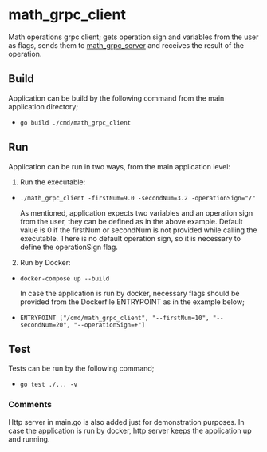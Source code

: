 # math_grpc_client
Math operations grpc client; gets operation sign and variables from the user as flags, sends them to [math_grpc_server](https://github.com/MitoVeli/math_grpc_server) and receives the result of the operation.

## Build
Application can be build by the following command from the main application directory;

-   `go build ./cmd/math_grpc_client`
## Run
Application can be run in two ways, from the main application level:

1) Run the executable:

-   `./math_grpc_client -firstNum=9.0 -secondNum=3.2 -operationSign="/"`

    As mentioned, application expects two variables and an operation sign from the user, they can be defined as in the above example.
    Default value is 0 if the firstNum or secondNum is not provided while calling the executable. There is no default operation sign, so it is necessary to define the operationSign flag.

2) Run by Docker:

-   `docker-compose up --build`

    In case the application is run by docker, necessary flags should be provided from the Dockerfile ENTRYPOINT as in the example below;

-   `ENTRYPOINT ["/cmd/math_grpc_client", "--firstNum=10", "--secondNum=20", "--operationSign=+"]`

## Test
Tests can be run by the following command;
-   `go test ./... -v`

### Comments
Http server in main.go is also added just for demonstration purposes. In case the application is run by docker, http server keeps the application up and running.
